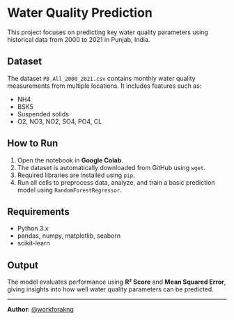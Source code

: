 # Water Quality Prediction

This project focuses on predicting key water quality parameters using historical data from 2000 to 2021 in Punjab, India.

## Dataset

The dataset `PB_All_2000_2021.csv` contains monthly water quality measurements from multiple locations. It includes features such as:

- NH4
- BSK5
- Suspended solids
- O2, NO3, NO2, SO4, PO4, CL

## How to Run

1. Open the notebook in **Google Colab**.
2. The dataset is automatically downloaded from GitHub using `wget`.
3. Required libraries are installed using `pip`.
4. Run all cells to preprocess data, analyze, and train a basic prediction model using `RandomForestRegressor`.

## Requirements

- Python 3.x
- pandas, numpy, matplotlib, seaborn
- scikit-learn

## Output

The model evaluates performance using **R² Score** and **Mean Squared Error**, giving insights into how well water quality parameters can be predicted.

---

**Author**: [@workforakng](https://github.com/workforakng)
